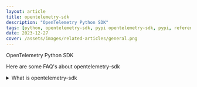 ```yaml
---
layout: article
title: opentelemetry-sdk
description: "OpenTelemetry Python SDK"
tags: [python, opentelemetry-sdk, pypi opentelemetry-sdk, pypi, references]
date: 2023-12-27
cover: /assets/images/related-articles/general.png
---
```


OpenTelemetry Python SDK

Here are some FAQ's about opentelemetry-sdk
<details>
<summary>What is opentelemetry-sdk</summary>
OpenTelemetry Python SDK
</details>
